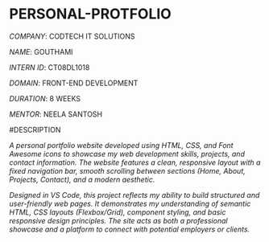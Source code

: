 # PERSONAL-PROTFOLIO

*COMPANY*: CODTECH IT SOLUTIONS

*NAME*: GOUTHAMI

*INTERN ID*: CT08DL1018  

*DOMAIN*: FRONT-END DEVELOPMENT

*DURATION*: 8 WEEKS

*MENTOR*: NEELA SANTOSH

#DESCRIPTION

*A personal portfolio website developed using HTML, CSS, and Font Awesome icons to showcase my web development skills, projects, and contact information. The website features a clean, responsive layout with a fixed navigation bar, smooth scrolling between sections (Home, About, Projects, Contact), and a modern aesthetic.*

*Designed in VS Code, this project reflects my ability to build structured and user-friendly web pages. It demonstrates my understanding of semantic HTML, CSS layouts (Flexbox/Grid), component styling, and basic responsive design principles. The site acts as both a professional showcase and a platform to connect with potential employers or clients.*

